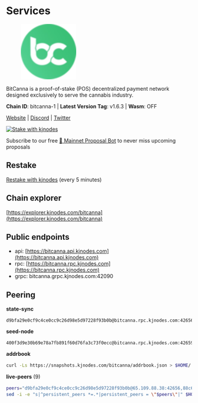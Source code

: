 # Services

<figure><img src="https://raw.githubusercontent.com/kj89/cosmos-images/main/logos/bitcanna.png" width="150" alt=""><figcaption></figcaption></figure>

BitCanna is a proof-of-stake (POS) decentralized payment network designed exclusively to serve the cannabis industry. 

**Chain ID**: bitcanna-1 | **Latest Version Tag**: v1.6.3 | **Wasm**: OFF

[Website](https://www.bitcanna.io) | [Discord](https://discord.gg/9AVrzaVQvs) | [Twitter](https://twitter.com/BitCannaGlobal)

[![Stake with kjnodes](https://i.ibb.co/cr44Q8j/button-stake-with-kjnodes.png)](https://restake.app/bitcanna/bcnavaloper1aym6s8eza7kjvnxuwxufrzccz6vqvgnsc47cc7)

Subscribe to our free [🤖 Mainnet Proposal Bot](https://t.me/kjnodes_proposal_bot) to never miss upcoming proposals

## Restake

[Restake with kjnodes](https://restake.app/bitcanna/bcnavaloper1aym6s8eza7kjvnxuwxufrzccz6vqvgnsc47cc7) (every 5 minutes)
## Chain explorer
[https://explorer.kjnodes.com/bitcanna](https://explorer.kjnodes.com/bitcanna)

## Public endpoints

* api: [https://bitcanna.api.kjnodes.com](https://bitcanna.api.kjnodes.com)
* rpc: [https://bitcanna.rpc.kjnodes.com](https://bitcanna.rpc.kjnodes.com)
* grpc: bitcanna.grpc.kjnodes.com:42090

## Peering

**state-sync**

```text
d9bfa29e0cf9c4ce0cc9c26d98e5d97228f93b0b@bitcanna.rpc.kjnodes.com:42656
```

**seed-node**

```text
400f3d9e30b69e78a7fb891f60d76fa3c73f0ecc@bitcanna.rpc.kjnodes.com:42659
```

**addrbook**
```bash
curl -Ls https://snapshots.kjnodes.com/bitcanna/addrbook.json > $HOME/.bcna/config/addrbook.json
```

**live-peers** (9)
```bash
peers="d9bfa29e0cf9c4ce0cc9c26d98e5d97228f93b0b@65.109.88.38:42656,88c6b1fa1c7fef98b4449b769eb2705476586664@65.109.92.241:21326,6cceba286b498d4a1931f85e35ea0fa433373057@78.47.208.97:26656,b587bf827b5f680c417601b536ffbd505c88bb07@193.70.45.106:13056,b204222a9b6ca4eee39a836b7406483a5ad4e719@144.91.114.250:26656,b212d5740b2e11e54f56b072dc13b6134650cfb5@169.155.168.54:26656,5af4f132d1c63cbe9d828d58522fdbb4bd508880@136.244.29.116:31656,17065f4b6062471aa2e1e615d5061e200a1d44e0@62.171.190.198:26656,23671067d0fd40aec523290585c7d8e91034a771@65.108.43.170:26656"
sed -i -e "s|^persistent_peers *=.*|persistent_peers = \"$peers\"|" $HOME/.bcna/config/config.toml
```
